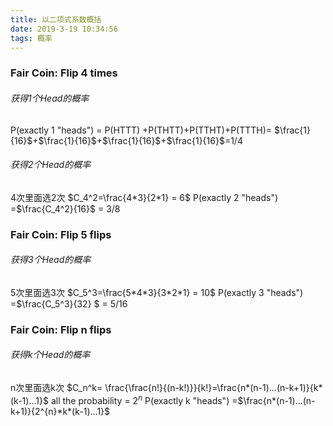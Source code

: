 ```yaml
---
title: 以二项式系数概括
date: 2019-3-19 10:34:56
tags: 概率
---
```

### Fair Coin: Flip 4 times

###### 获得1个Head的概率

P(exactly 1 "heads") = P(HTTT) +P(THTT)+P(TTHT)+P(TTTH)= $\frac{1}{16}$+$\frac{1}{16}$+$\frac{1}{16}$+$\frac{1}{16}$=1/4

###### 获得2个Head的概率

4次里面选2次  $C_4^2=\frac{4*3}{2*1} = 6$
P(exactly 2 "heads") =$\frac{C_4^2}{16}$ = 3/8

### Fair Coin: Flip 5 flips

###### 获得3个Head的概率

5次里面选3次  $C_5^3=\frac{5*4*3}{3*2*1} = 10$
P(exactly 3 "heads") =$\frac{C_5^3}{32} $ = 5/16

### Fair Coin: Flip n flips

###### 获得k个Head的概率

n次里面选k次  $C_n^k= \frac{\frac{n!}{(n-k!)}}{k!}=\frac{n*(n-1)...(n-k+1)}{k*(k-1)...1}$
all the probability = $2^{n}$
P(exactly k "heads") =$\frac{n*(n-1)...(n-k+1)}{2^{n}*k*(k-1)...1}$